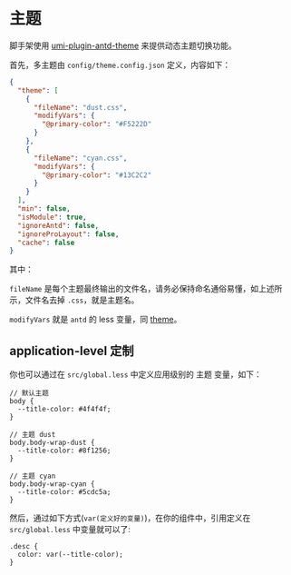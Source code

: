 # 主题

脚手架使用 [umi-plugin-antd-theme](https://github.com/chenshuai2144/umi-plugin-antd-theme) 来提供动态主题切换功能。

首先，多主题由 `config/theme.config.json` 定义，内容如下：

```json
{
  "theme": [
    {
      "fileName": "dust.css",
      "modifyVars": {
        "@primary-color": "#F5222D"
      }
    },
    {
      "fileName": "cyan.css",
      "modifyVars": {
        "@primary-color": "#13C2C2"
      }
    }
  ],
  "min": false,
  "isModule": true,
  "ignoreAntd": false,
  "ignoreProLayout": false,
  "cache": false
}
```

其中：

`fileName` 是每个主题最终输出的文件名，请务必保持命名通俗易懂，如上述所示，文件名去掉 `.css`，就是主题名。

`modifyVars` 就是 `antd` 的 less 变量，同 [theme](https://umijs.org/config#theme)。

## application-level 定制

你也可以通过在 `src/global.less` 中定义应用级别的 主题 变量，如下：

```less
// 默认主题
body {
  --title-color: #4f4f4f;
}

// 主题 dust
body.body-wrap-dust {
  --title-color: #8f1256;
}

// 主题 cyan
body.body-wrap-cyan {
  --title-color: #5cdc5a;
}
```

然后，通过如下方式(`var(定义好的变量)`)，在你的组件中，引用定义在 `src/global.less` 中变量就可以了:

```less
.desc {
  color: var(--title-color);
}
```
